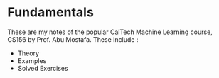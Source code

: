 # Fundamentals
These are my notes of the popular CalTech Machine Learning course, CS156 by Prof. Abu Mostafa.
These Include : 
- Theory
- Examples
- Solved Exercises
